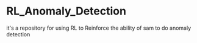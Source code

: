 # RL_Anomaly_Detection
it's a repository for using RL to Reinforce the ability of sam to do anomaly detection
